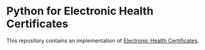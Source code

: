 # Python for Electronic Health Certificates

This repository contains an implementation of [Electronic Health Certificates](https://github.com/ehn-digital-green-development/hcert-spec).
